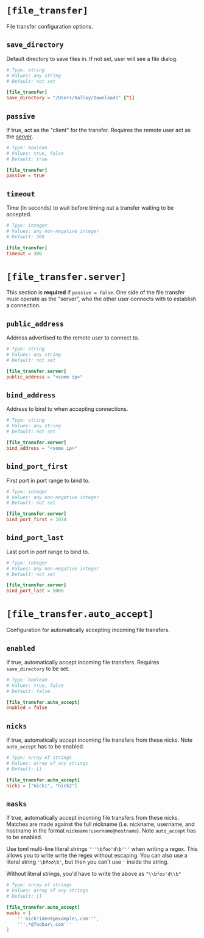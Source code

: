 # `[file_transfer]`

File transfer configuration options.

## `save_directory`

Default directory to save files in. If not set, user will see a file dialog.

```toml
# Type: string
# Values: any string
# Default: not set

[file_transfer]
save_directory = "/Users/halloy/Downloads" [^1]
```

## `passive`

If true, act as the "client" for the transfer. Requires the remote user act as the [server](#file_transferserver).

```toml
# Type: boolean
# Values: true, false
# Default: true

[file_transfer]
passive = true
```

## `timeout`

Time (in seconds) to wait before timing out a transfer waiting to be accepted.

```toml
# Type: integer
# Values: any non-negative integer
# Default: 300

[file_transfer]
timeout = 300
```

# `[file_transfer.server]`

This section is **required** if `passive = false`. One side of the file transfer must
operate as the "server", who the other user connects with to establish a connection.

## `public_address`

Address advertised to the remote user to connect to.

```toml
# Type: string
# Values: any string
# Default: not set

[file_transfer.server]
public_address = "<some ip>"
```

## `bind_address`

Address to bind to when accepting connections.

```toml
# Type: string
# Values: any string
# Default: not set

[file_transfer.server]
bind_address = "<some ip>"
```

## `bind_port_first`

First port in port range to bind to.

```toml
# Type: integer
# Values: any non-negative integer
# Default: not set

[file_transfer.server]
bind_port_first = 1024
```

## `bind_port_last`

Last port in port range to bind to.

```toml
# Type: integer
# Values: any non-negative integer
# Default: not set

[file_transfer.server]
bind_port_last = 5000
```

# `[file_transfer.auto_accept]`

Configuration for automatically accepting incoming file transfers.

## `enabled`

If true, automatically accept incoming file transfers. Requires `save_directory` to be set.

```toml
# Type: boolean
# Values: true, false
# Default: false

[file_transfer.auto_accept]
enabled = false
```

## `nicks`

If true, automatically accept incoming file transfers from these nicks.
Note `auto_accept` has to be enabled.

```toml
# Type: array of strings
# Values: array of any strings
# Default: []

[file_transfer.auto_accept]
nicks = ["nick1", "nick2"]
```

## `masks`

If true, automatically accept incoming file transfers from these nicks. Matches are made against the full nickname (i.e. nickname, username, and hostname in the format `nickname!username@hostname`). Note `auto_accept` has to be enabled.

<div class="warning">

Use toml multi-line literal strings `'''\bfoo'd\b'''` when writing a regex. This allows you to write write the regex without
escaping. You can also use a literal string `'\bfoo\b'`, but then you can't use `'` inside the string.

Without literal strings, you'd have to write the above as `"\\bfoo'd\\b"`

</div>

```toml
# Type: array of strings
# Values: array of any strings
# Default: []

[file_transfer.auto_accept]
masks = [
    '''nick!ident@example\.com''',
    '''.*@foobar\.com'''
]
```

[^1]: Relative paths are prefixed with the config directory (i.e. if you have your config.toml in `/home/me/.config/halloy/config.toml`, path `.passwd/libera` will be converted to `/home/me/.config/halloy/.passwd/libera`).
